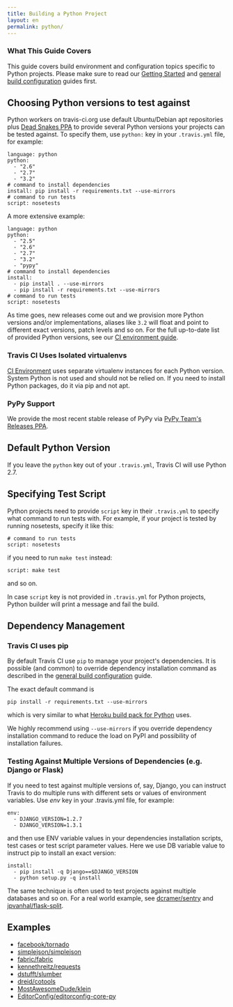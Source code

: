 ```yaml
---
title: Building a Python Project
layout: en
permalink: python/
---
```


### What This Guide Covers

This guide covers build environment and configuration topics specific to Python projects. Please make sure to read our [Getting Started](/docs/user/getting-started/) and [general build configuration](/docs/user/build-configuration/) guides first.

## Choosing Python versions to test against

Python workers on travis-ci.org use default Ubuntu/Debian apt repositories plus [Dead Snakes PPA](https://launchpad.net/~fkrull/+archive/deadsnakes) to provide several Python versions your projects can be tested against. To specify them, use `python:` key in your `.travis.yml` file, for example:

    language: python
    python:
      - "2.6"
      - "2.7"
      - "3.2"
    # command to install dependencies
    install: pip install -r requirements.txt --use-mirrors
    # command to run tests
    script: nosetests

A more extensive example:

    language: python
    python:
      - "2.5"
      - "2.6"
      - "2.7"
      - "3.2"
      - "pypy"
    # command to install dependencies
    install:
      - pip install . --use-mirrors
      - pip install -r requirements.txt --use-mirrors
    # command to run tests
    script: nosetests

As time goes, new releases come out and we provision more Python versions and/or implementations, aliases like `3.2` will float and point to different exact versions, patch levels and so on.
For the full up-to-date list of provided Python versions, see our [CI environment guide](/docs/user/ci-environment/).

### Travis CI Uses Isolated virtualenvs

[CI Environment](/docs/user/ci-environment/) uses separate virtualenv instances for each Python version. System Python is not used and should not be relied on. If you need to install Python packages, do it via pip and not apt.

### PyPy Support

We provide the most recent stable release of PyPy via [PyPy Team's Releases PPA](https://launchpad.net/~pypy/+archive/ppa).

## Default Python Version

If you leave the `python` key out of your `.travis.yml`, Travis CI will use Python 2.7.

## Specifying Test Script

Python projects need to provide `script` key in their `.travis.yml` to specify what command to run tests with. For example, if your project is tested by running nosetests, specify it like this:

    # command to run tests
    script: nosetests

if you need to run `make test` instead:

    script: make test

and so on.

In case `script` key is not provided in `.travis.yml` for Python projects, Python builder will print a message and fail the build.

## Dependency Management

### Travis CI uses pip

By default Travis CI use `pip` to manage your project's dependencies. It is possible (and common) to override dependency installation command as described in the [general build configuration](/docs/user/build-configuration/) guide.

The exact default command is

    pip install -r requirements.txt --use-mirrors

which is very similar to what [Heroku build pack for Python](https://github.com/heroku/heroku-buildpack-python/) uses.

We highly recommend using `--use-mirrors` if you override dependency installation command to reduce the load on PyPI and possibility of installation failures.

### Testing Against Multiple Versions of Dependencies (e.g. Django or Flask)

If you need to test against multiple versions of, say, Django, you can instruct Travis to do multiple runs with different sets or values of environment variables. Use *env* key in your .travis.yml file, for example:

    env:
      - DJANGO_VERSION=1.2.7
      - DJANGO_VERSION=1.3.1

and then use ENV variable values in your dependencies installation scripts, test cases or test script parameter values. Here we use DB variable value to instruct pip to install an exact version:

    install:
      - pip install -q Django==$DJANGO_VERSION
      - python setup.py -q install

The same technique is often used to test projects against multiple databases and so on. For a real world example, see [dcramer/sentry](https://github.com/dcramer/sentry/blob/master/.travis.yml) and [jpvanhal/flask-split](https://github.com/jpvanhal/flask-split/blob/master/.travis.yml).

## Examples

* [facebook/tornado](https://github.com/facebook/tornado/blob/master/.travis.yml)
* [simplejson/simplejson](https://github.com/simplejson/simplejson/blob/master/.travis.yml)
* [fabric/fabric](http://github.com/fabric/fabric/blob/master/.travis.yml)
* [kennethreitz/requests](https://github.com/kennethreitz/requests/blob/develop/.travis.yml)
* [dstufft/slumber](https://github.com/dstufft/slumber/blob/master/.travis.yml)
* [dreid/cotools](https://github.com/dreid/cotools/blob/master/.travis.yml)
* [MostAwesomeDude/klein](https://github.com/MostAwesomeDude/klein/blob/master/.travis.yml)
* [EditorConfig/editorconfig-core-py](https://github.com/editorconfig/editorconfig-core-py/blob/master/.travis.yml)
